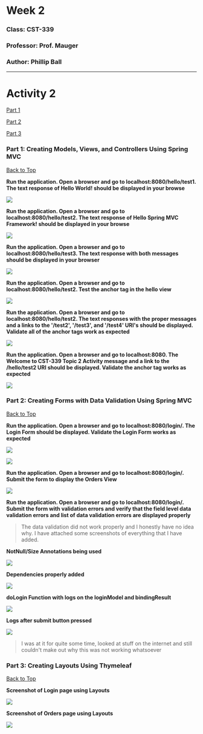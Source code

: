 # Week 2

### Class: CST-339
### Professor: Prof. Mauger
### Author: Phillip Ball

---

# Activity 2

[Part 1](#part-1-creating-models-views-and-controllers-using-spring-mvc)

[Part 2](#part-2-creating-forms-with-data-validation-using-spring-mvc)

[Part 3](#part-3-creating-layouts-using-thymeleaf)

### Part 1: Creating Models, Views, and Controllers Using Spring MVC

[Back to Top](#week-2)

**Run the application. Open a browser and go to localhost:8080/hello/test1. The text response of Hello World! should be displayed in your browse**

![](docs/1.png)


**Run the application. Open a browser and go to localhost:8080/hello/test2. The text response of Hello Spring MVC Framework! should be displayed in your browse**

![](docs/2.png)

**Run the application. Open a browser and go to localhost:8080/hello/test3. The text response with both messages should be displayed in your browser**

![](docs/3.png)

**Run the application. Open a browser and go to localhost:8080/hello/test2. Test the anchor tag in the hello view**

![](docs/4.png)

**Run the application. Open a browser and go to localhost:8080/hello/test2. The text responses with the proper messages and a links to the '/test2', '/test3', and '/test4' URI's should be displayed. Validate all of the anchor tags work as expected**

![](docs/12.png)

**Run the application. Open a browser and go to localhost:8080. The Welcome to CST-339 Topic 2 Activity message and a link to the /hello/test2 URI should be displayed. Validate the anchor tag works as expected**

![](docs/5.png)

### Part 2: Creating Forms with Data Validation Using Spring MVC

[Back to Top](#week-2)

**Run the application. Open a browser and go to localhost:8080/login/. The Login Form should be displayed. Validate the Login Form works as expected**

![](docs/6.png)

![](docs/7.png)

**Run the application. Open a browser and go to localhost:8080/login/. Submit the form to display the Orders View**

![](docs/8.png)

**Run the application. Open a browser and go to localhost:8080/login/. Submit the form with validation errors and verify that the field level data validation errors and list of data validation errors are displayed properly**

>The data validation did not work properly and I honestly have no idea why. I have attached some screenshots of everything that I have added.

**NotNull/Size Annotations being used**

![](docs/9.2.png)

**Dependencies properly added**

![](docs/9.3.png)

**doLogin Function with logs on the loginModel and bindingResult**

![](docs/9.4.png)

**Logs after submit button pressed**

![](docs/9.1.png)

>I was at it for quite some time, looked at stuff on the internet and still couldn't make out why this was not working whatsoever 


### Part 3: Creating Layouts Using Thymeleaf

[Back to Top](#week-2)

**Screenshot of Login page using Layouts**

![](docs/10.png)

**Screenshot of Orders page using Layouts**

![](docs/11.png)

